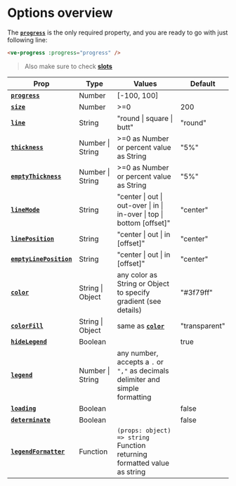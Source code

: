 # Options overview

<script setup>
  import CircleAnatomy from "../../.vitepress/theme/Guide/CircleAnatomy/CircleAnatomy.vue";
</script>

The **[`progress`](./progress)** is the only required property, and you are ready to go with just following line:

```html
<ve-progress :progress="progress" />
```

<CircleAnatomy/>
    

> Also make sure to check **[slots](../slots/default)**

| Prop                                           | Type             | Values                                                                         | Default                  |
|------------------------------------------------|------------------|--------------------------------------------------------------------------------|--------------------------|
| **[`progress`](./progress)**                   | Number           | \[-100, 100]                                                                   |                          |
| **[`size`](./size)**                           | Number           | >=0                                                                            | 200                      |
| **[`line`](./line)**                           | String           | "round \| square \| butt"                                                      | "round"                  |
| **[`thickness`](./thickness)**                 | Number \| String | \>=0 as Number or percent value as String                                      | "5%"                     |
| **[`emptyThickness`](./emptyThickness)**       | Number \| String | \>=0 as Number or percent value as String                                      | "5%"                     |
| **[`lineMode`](./lineMode)**                   | String           | "center \| out \| out-over \| in \| in-over \| top \| bottom [offset]"         | "center"                 |
| **[`linePosition`](./linePosition)**           | String           | "center \| out \| in [offset]"                                                 | "center"                 |
| **[`emptyLinePosition`](./emptyLinePosition)** | String           | "center \| out \| in [offset]"                                                 | "center"                 |
| **[`color`](./color)**                         | String \| Object | any color as String or Object to specify gradient (see details)                | "#3f79ff"                |
| **[`colorFill`](./colorFill)**                 | String \| Object | same as **[`color`](./color)**                                                 | "transparent"      <br/> |
| **[`hideLegend`](./hideLegend)**               | Boolean          |                                                                                | true                     |
| **[`legend`](./legend)**                       | Number \| String | any number, accepts a `.` or `","` as decimals delimiter and simple formatting |                          |
| **[`loading`](./loading)**                     | Boolean          |                                                                                | false                    |
| **[`determinate`](./determinate)**             | Boolean          |                                                                                | false                    |
| **[`legendFormatter`](./legendFormatter)**     | Function         | `(props: object) => string` Function returning formatted value  as string      |                          |


[//]: # (| **[`emptyColor`]&#40;./emptyColor&#41;**               | String \| Object           | same as `color`                                                                                                                                     | "#e6e9f0"          |)

[//]: # (| **[`emptyColorFill`]&#40;./emptyColorFill&#41;**       | String \| Object           | same as `color`                                                                                                                                     | "transparent"      |)
[//]: # (| **[`animation`]&#40;./animation&#41;**                 | String                     | "default \| rs \| loop \| reverse \| bounce [duration delay]"                                                                                       | "default 1000 400" |)

[//]: # (| **[`loader`]&#40;./loader&#41;**                       | Object                     | { [thickness, color, lineMode, line, opacity ]}                                                                                                     |                    |)
[//]: # (| **[`nodata`]&#40;./nodata&#41;**                       | Boolean                    |                                                                                                                                                     | false              |)

[//]: # (| **[`angle`]&#40;./angle&#41;**                         | Number                     | any Number                                                                                                                                          | -90                |)

[//]: # (| **[`fontSize`]&#40;./fontSize&#41;**                   | String                     | any valid CSS value                                                                                                                                 | "1rem"             |)

[//]: # (| **[`fontColor`]&#40;./fontColor&#41;**                 | String                     | any valid CSS value                                                                                                                                 | "gray"             |)

[//]: # (| **[`legendClass`]&#40;./legendClass&#41;**             | String                     | any                                                                                                                                                 |                    |)

[//]: # (| **[`dash`]&#40;./dash&#41;**                           | String                     | "[strict] count spacing"                                                                                                                            |                    |)

[//]: # (| **[`half`]&#40;./half&#41;**                           | Boolean                    |                                                                                                                                                     | false              |)

[//]: # (| **[`gap`]&#40;./gap&#41;**                             | Number                     | any Number that defines the gap between multiple circles in pixel                                                                                   | 0                  |)

[//]: # (| **[`dot`]&#40;./dot&#41;**                             | String \| Number \| Object | Accepts size, color and other styles as Number, descriptive string `"size [color]"` or object `{size [, backgroundColor, widht, borderRadius ...]}` | 0                  |)

[//]: # (| **[`reverse`]&#40;./reverse&#41;**                     | Boolean                    |                                                                                                                                                     | false              |)

[//]: # (| **[`data`]&#40;./data&#41;**                           | Array                      | defines multiple circles, takes as values Objects with almost all props defined above                                                               |                    |)
